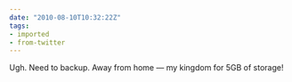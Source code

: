 ```yaml
---
date: "2010-08-10T10:32:22Z"
tags:
- imported
- from-twitter
---
```

Ugh. Need to backup. Away from home — my kingdom for 5GB of storage!

